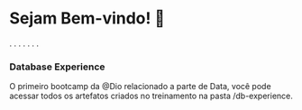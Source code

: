 # Sejam Bem-vindo! 👋
.
.
.
.
.
.
.
### Database Experience

O primeiro bootcamp da @Dio relacionado a parte de Data, você pode acessar todos os artefatos criados no treinamento na pasta /db-experience.
